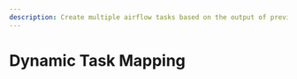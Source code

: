 ```yaml
---
description: Create multiple airflow tasks based on the output of previous task
---
```


# Dynamic Task Mapping

